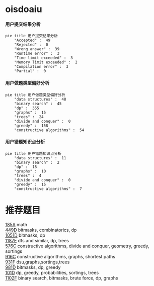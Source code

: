 # oisdoaiu

<!-- tabs:start -->



#### **用户提交结果分析**

```mermaid
pie title 用户提交结果分析
    "Accepted" :  49
    "Rejected" :  0
    "Wrong answer" :  39
    "Runtime error" :  3
    "Time limit exceeded" :  3
    "Memory limit exceeded" :  2
    "Compilation error" :  3
    "Partial" :  0
```

#### **用户做题类型偏好分析**

```mermaid
pie title 用户做题类型偏好分析
    "data structures" :  48
    "binary search" :  45
    "dp" :  355
    "graphs" :  15
    "trees" :  24
    "divide and conquer" :  0
    "greedy" :  158
    "constructive algorithms" :  54
```
#### **用户错题知识点分析**

```mermaid
pie title 用户错题知识点分析
    "data structures" :  11
    "binary search" :  2
    "dp" :  18
    "graphs" :  10
    "trees" :  4
    "divide and conquer" :  0
    "greedy" :  15
    "constructive algorithms" :  7
```



<!-- tabs:end -->
# 推荐题目
[185A](https://codeforces.com/contest/185/problem/A)		math		  
[449D](https://codeforces.com/contest/449/problem/D)		bitmasks,
                        combinatorics,
                        dp		  
[1051D](https://codeforces.com/contest/1051/problem/D)		bitmasks,
                        dp		  
[1187E](https://codeforces.com/contest/1187/problem/E)		dfs and similar,
                        dp,
                        trees		  
[576C](https://codeforces.com/contest/576/problem/C)		constructive algorithms,
                        divide and conquer,
                        geometry,
                        greedy,
                        sortings		  
[916C](https://codeforces.com/contest/916/problem/C)		constructive algorithms,
                        graphs,
                        shortest paths		  
[931F](https://codeforces.com/contest/931/problem/F)		dsu,graphs,sortings,trees		  
[981D](https://codeforces.com/contest/981/problem/D)		bitmasks,
                        dp,
                        greedy		  
[101D](https://codeforces.com/contest/101/problem/D)		dp,
                        greedy,
                        probabilities,
                        sortings,
                        trees		  
[1102F](https://codeforces.com/contest/1102/problem/F)		binary search,
                        bitmasks,
                        brute force,
                        dp,
                        graphs		  
